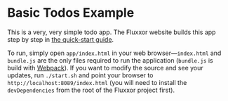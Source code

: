 Basic Todos Example
===================

This is a very, very simple todo app. The Fluxxor website builds this app step by step in [the quick-start guide](http://fluxxor.com/guides/quick-start.html).

To run, simply open `app/index.html` in your web browser—`index.html` and `bundle.js` are the only files required to run the application (`bundle.js` is build with [Webpack](http://webpack.github.io/)). If you want to modify the source and see your updates, run `./start.sh` and point your browser to `http://localhost:8089/index.html` (you will need to install the `devDependencies` from the root of the Fluxxor project first).
